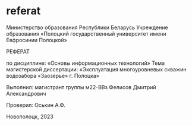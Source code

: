 # referat
Министерство образования Республики Беларусь
Учреждение образования «Полоцкий государственный университет 
имени Евфросинии Полоцкой»







РЕФЕРАТ

по дисциплине: «Основы информационных технологий»
Тема магистерской диссертации:
«Эксплуатация многоуровневых скважин 
водозабора «Заозерье» г. Полоцка»




Выполнил:
магистрант группы м22-ВВз
Фелисов Дмитрий Александрович




Проверил:
Оськин А.Ф.






Новополоцк, 2023
